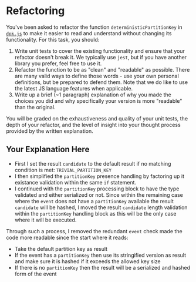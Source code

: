 # Refactoring

You've been asked to refactor the function `deterministicPartitionKey` in [`dpk.js`](dpk.js) to make it easier to read and understand without changing its functionality. For this task, you should:

1. Write unit tests to cover the existing functionality and ensure that your refactor doesn't break it. We typically use `jest`, but if you have another library you prefer, feel free to use it.
2. Refactor the function to be as "clean" and "readable" as possible. There are many valid ways to define those words - use your own personal definitions, but be prepared to defend them. Note that we do like to use the latest JS language features when applicable.
3. Write up a brief (~1 paragraph) explanation of why you made the choices you did and why specifically your version is more "readable" than the original.

You will be graded on the exhaustiveness and quality of your unit tests, the depth of your refactor, and the level of insight into your thought process provided by the written explanation.

## Your Explanation Here
- First I set the result `candidate` to the default result if no matching condition is met: `TRIVIAL_PARTITION_KEY`
- I then simplified the `partitionKey` presence handling by factoring up it existance validation within the same `if` statement.
- I continued with the `partitionKey` processing block to have the type validated and either serialized or not. Since within the remaining case where the `event` does not have a `partitionKey` available the result `candidate` will be hashed, I moved the result `candidate` length validation within the `partitionKey` handling block as this will be the only case where it will be executed.

Through such a process, I removed the redundant `event` check made the code more readable since the start where it reads:
- Take the default partition key as result
- If the event has a `partitionKey` then use its stringified version as result and make sure it is hashed if it exceeds the allowed key size
- If there is no `partitionKey` then the result will be a serialized and hashed form of the event
